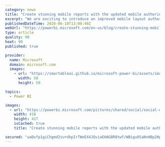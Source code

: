 ```yaml
---
category: news
title: "Create stunning mobile reports with the updated mobile authoring in Power BI Desktop"
excerpt: "We are exciting to introduce an improved mobile layout authoring experience. With the new capabilities introduced in this release, you can build compelling, interactive reports optimized for mobile devices."
publishedDateTime: 2020-06-10T13:08:40Z
webUrl: "https://powerbi.microsoft.com/en-us/blog/create-stunning-mobile-reports-with-the-updated-mobile-authoring-in-power-bi-desktop/"
type: article
quality: 90
heat: 90
published: true

provider:
  name: Microsoft
  domain: microsoft.com
  images:
    - url: "https://smartableai.github.io/microsoft-power-bi/assets/images/organizations/microsoft.com-50x50.jpg"
      width: 50
      height: 50

topics:
  - Power BI

images:
  - url: "https://powerbi.microsoft.com/pictures/shared/social/social-default-image.png"
    width: 418
    height: 417
    isCached: true
    title: "Create stunning mobile reports with the updated mobile authoring in Power BI Desktop"

secured: "uaDxfp1giChgmd2su+dkpIrTWoEX4JQviaEHAG8R8twf/WBiguOSaNnHBp2HpnJtBz2WAn5Pc8arLj7VC9PmK4ua85dGxQ+pbDbIDy9FrNwyqQVqE3PC8d1PuYBbdQZ3gHbBuLe+88ioUzHqeHZmdZPeojXJsNaFZDUE5YuBbsdz2THFTfu7gyjswSGN+9n8nQrluK/mF/GCvnZH1hUtvlNjs4nmvnB5eoHeElgMUH1EkC4to1bI4VacEULloIzypEsb2FMVDWOlm61kAjchVb3goSRs8V+1i4poyi2pa2SY128vPq3Lq9CBzVzeB4r3x0K2nM3dTOmUHpu1wH56xg==;S+dtdRHTQ3HZiR0WRgDn7g=="
---
```


